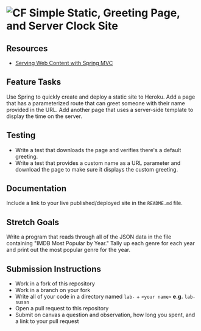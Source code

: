 # ![CF](http://i.imgur.com/7v5ASc8.png) Simple Static, Greeting Page, and Server Clock Site

## Resources  
* [Serving Web Content with Spring MVC](https://spring.io/guides/gs/serving-web-content/)

## Feature Tasks
Use Spring to quickly create and deploy a static site to Heroku. Add a page
that has a parameterized route that can greet someone with their name provided
in the URL. Add another page that uses a server-side template to display the
time on the server.

## Testing
* Write a test that downloads the page and verifies there's a default greeting.
* Write a test that provides a custom name as a URL parameter and download the
  page to make sure it displays the custom greeting.

## Documentation
Include a link to your live published/deployed site in the `README.md` file.

## Stretch Goals
Write a program that reads through all of the JSON data in the file containing
"IMDB Most Popular by Year." Tally up each genre for each year and print out
the most popular genre for the year.

## Submission Instructions
* Work in a fork of this repository
* Work in a branch on your fork
* Write all of your code in a directory named `lab-` + `<your name>` **e.g.** `lab-susan`
* Open a pull request to this repository
* Submit on canvas a question and observation, how long you spent, and a link to
  your pull request

